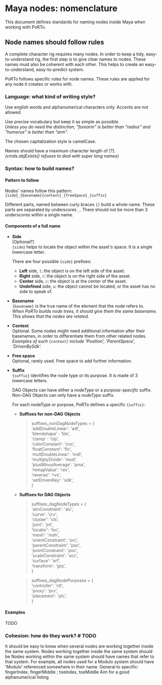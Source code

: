 # Maya nodes: nomenclature

This document defines standards for naming nodes inside Maya when working with
PoRTo.


## Node names should follow rules

A complete character rig requires many nodes.
In order to keep a tidy, easy-to-understand rig, the first step is to give clear
names to nodes. These names must also be coherent with each other.
This helps to create an easy-to-understand, easy-to-predict system.

PoRTo follows specific rules for node names.
These rules are applied for any node it creates or works with.


### Language: what kind of writing style?

Use english words and alphanumerical characters only. Accents are not allowed.

Use precise vocabulary but keep it as simple as possible.  
*Unless you do need the distinction, "forearm" is better than "radius" and*
*"humerus" is better than "arm".*

The chosen capitalization style is camelCase.

Names should have a maximum character length of [?].  
*(cmds.objExists() refuses to deal with super long names)*


### Syntax: how to build names?


#### Pattern to follow

Nodes' names follow this pattern:  
    `{side}_{basename}{context}_{freeSpace}_{suffix}`

Different parts, named between curly braces `{}` build a whole name.
These parts are separated by underscores `_`.
There should not be more than 3 underscores within a single name.


#### Components of a full name

- **Side**  
    [Optional?]  
    `{side}` helps to locate the object within the asset's space.
    It is a single lowercase letter.

    There are four possible `{side}` prefixes:
    - **Left** side, `l`: the object is on the left side of the asset.
    - **Right** side, `r`: the object is on the right side of the asset.
    - **Center** side, `c`: the object is at the center of the asset.
    - **Undefined** side, `u`: the object cannot be located, or the asset has no
    side to speak of.

- **Basename**  
    `{basename}` is the true name of the element that the node refers to.  
    *When PoRTo builds node trees, it should give them the same basename. This*
    *shows that the nodes are related.*

- **Context**  
    Optional.
    Some nodes might need additional information after their basenames, in order
    to differentiate them from other related nodes.  
    *Examples of such `{context}` include 'Position', 'ParentSpace',*
    *'DrivenBySdk'.*

- **Free space**  
    Optional, rarely used.
    Free space to add further information.

- **Suffix**  
    `{suffix}` identifies the node type or its purpose.
    It is made of 3 lowercase letters. 

    DAG Objects can have either a *nodeType* or a *purpose-specific* suffix.  
    Non-DAG Objects can only have a *nodeType* suffix.

    For each nodeType or purpose, PoRTo defines a specific `{suffix}`:
    - **Suffixes for non-DAG Objects**
        > suffixes_nonDagNodeTypes = {  
        >    'addDoubleLinear': 'adl',  
        >    'blendshape' : 'bls',  
        >    'clamp' : 'clp',  
        >    'colorConstant': 'coc',  
        >    'floatConstant': 'flc',  
        >    'multDoubleLinear': 'mdl',  
        >    'multiplyDivide': 'mud',  
        >    'plusMinusAverage': 'pma',  
        >    'remapValue': 'rev',  
        >    'reverse': 'rvs',  
        >    'setDrivenKey': 'sdk',  
        > }

    - **Suffixes for DAG Objects**
        > suffixes_dagNodeTypes = {   
        >    'aimConstraint': 'aic',  
        >    'curve': 'crv',  
        >    'cluster': 'cls',  
        >    'joint': 'jnt',  
        >    'locator': 'loc',  
        >    'mesh': 'msh',  
        >    'orientConstraint': 'orc',  
        >    'parentConstraint': 'pac',  
        >    'pointConstraint': 'poc',  
        >    'scaleConstraint': 'scc',  
        >    'surface': 'srf',  
        >    'transform': 'grp',  
        > }

        > suffixes_dagNodePurposes = {  
        >    'controller': 'ctl',  
        >    'proxy': 'prx',  
        >    'placement': 'plc',  
        > }  


#### Examples

TODO

### Cohesion: how do they work? # TODO

It should be easy to know when several nodes are working together inside the same system.
Nodes working together inside the same system should be
Nodes working within the same system should have names that refer to that system.
For example, all nodes used for a Modulo system should have 'Modulo' referenced somewhere in their name.
General to specific: fingerIndex, fingerMiddle ; toeIndex, toeMiddle
Aim for a good alphanumerical listing
